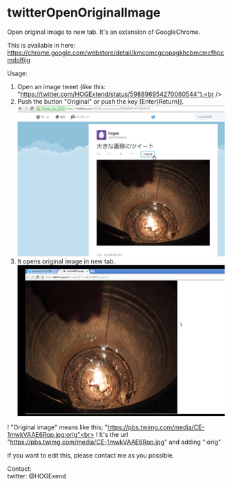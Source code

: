 # twitterOpenOriginalImage
Open original image to new tab. It's an extension of GoogleChrome.

This is available in here:<br />
  https://chrome.google.com/webstore/detail/kmcomcgcopagkhcbmcmcfhpcmdolfijg<br />

Usage:<br />
  1. Open an image tweet (like this: "https://twitter.com/HOGExtend/status/598896954270060544").<br />
  2. Push the button "Original" or push the key [Enter(Return)].<br />
<img alt="usage2" src="./images/tooi1.jpg" height="350px" /><br />
  3. It opens original image in new tab.<br />
<img alt="usage3" src="./images/tooi2.jpg" height="350px" /><br />

  ! "Original image" means like this; "https://pbs.twimg.com/media/CE-1mwkVAAE6Rop.jpg:orig"<br>
  ! It's the url "https://pbs.twimg.com/media/CE-1mwkVAAE6Rop.jpg" and adding ":orig"<br>

If you want to edit this, please contact me as you possible.<br />

Contact:<br />
  twitter: @HOGExend
